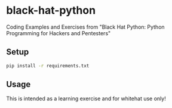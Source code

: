 # black-hat-python
Coding Examples and Exercises from "Black Hat Python: Python Programming for Hackers and Pentesters"

## Setup
```bash
pip install -r requirements.txt
```

## Usage

This is intended as a learning exercise and for whitehat use only! 